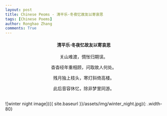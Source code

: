 ```yaml
---
layout: post
title: Chinese Peoms - 清平乐·冬夜忆故友以寄哀思
tags: [Chinese Poems]
author: Ronghao Zhang
comments: True 
---
```


<div align = "center">
    
</div>

<div align = "center">
    <h4>清平乐·冬夜忆故友以寄哀思</h4>
    <p>关山难渡，惆怅归期误。</p>
    <p>杳杳经年重相顾，问取故人何处。</p>
    <p>残月独上枝头，寒灯斜倚高楼。</p>
    <p>此后音容休忆，除非梦里同游。</p>
</div>
<br>
![winter night image]({{ site.baseurl }}/assets/img/winter_night.jpg){: .width-80}